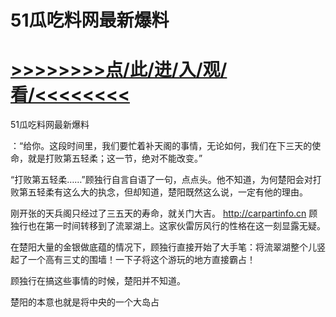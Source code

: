 # 51瓜吃料网最新爆料

# <a href="https://github.com/jiedl/liao/issues/1">>>>>>>>>点/此/进/入/观/看/<<<<<<<<</a>

51瓜吃料网最新爆料

：“给你。这段时间里，我们要忙着补天阁的事情，无论如何，我们在下三天的使命，就是打败第五轻柔；这一节，绝对不能改变。”

“打败第五轻柔……”顾独行自言自语了一句，点点头。他不知道，为何楚阳会对打败第五轻柔有这么大的执念，但却知道，楚阳既然这么说，一定有他的理由。

刚开张的天兵阁只经过了三五天的寿命，就关门大吉。
http://carpartinfo.cn
顾独行也在第一时间转移到了流翠湖上。这家伙雷厉风行的性格在这一刻显露无疑。

在楚阳大量的金银做底蕴的情况下，顾独行直接开始了大手笔：将流翠湖整个儿竖起了一个高有三丈的围墙！一下子将这个游玩的地方直接霸占！

顾独行在搞这些事情的时候，楚阳并不知道。

楚阳的本意也就是将中央的一个大岛占
